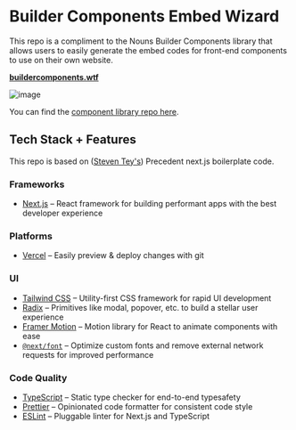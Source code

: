 # Builder Components Embed Wizard
This repo is a compliment to the Nouns Builder Components library that allows users to easily generate the embed codes for front-end components to use on their own website. 

**[buildercomponents.wtf](https://buildercomponents.wtf/)**

![image](https://user-images.githubusercontent.com/109935398/222026868-cd0e8b4d-5acd-4f79-8cbf-eadda4952b7a.png)

You can find the [component library repo here](https://github.com/badublanc/nouns-builder-components). 

## Tech Stack + Features

This repo is based on ([Steven Tey's](https://twitter.com/steventey)) Precedent next.js boilerplate code.

### Frameworks

- [Next.js](https://nextjs.org/) – React framework for building performant apps with the best developer experience

### Platforms

- [Vercel](https://vercel.com/) – Easily preview & deploy changes with git

### UI

- [Tailwind CSS](https://tailwindcss.com/) – Utility-first CSS framework for rapid UI development
- [Radix](https://www.radix-ui.com/) – Primitives like modal, popover, etc. to build a stellar user experience
- [Framer Motion](https://framer.com/motion) – Motion library for React to animate components with ease
- [`@next/font`](https://nextjs.org/docs/basic-features/font-optimization) – Optimize custom fonts and remove external network requests for improved performance

### Code Quality

- [TypeScript](https://www.typescriptlang.org/) – Static type checker for end-to-end typesafety
- [Prettier](https://prettier.io/) – Opinionated code formatter for consistent code style
- [ESLint](https://eslint.org/) – Pluggable linter for Next.js and TypeScript
